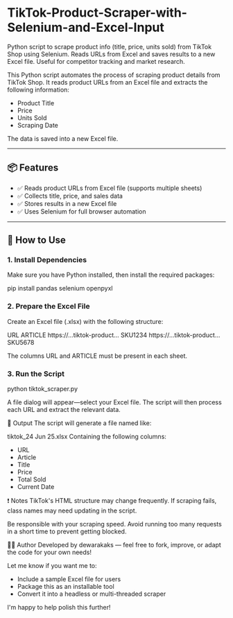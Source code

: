 # TikTok-Product-Scraper-with-Selenium-and-Excel-Input
Python script to scrape product info (title, price, units sold) from TikTok Shop using Selenium. Reads URLs from Excel and saves results to a new Excel file. Useful for competitor tracking and market research.

This Python script automates the process of scraping product details from TikTok Shop. It reads product URLs from an Excel file and extracts the following information:

- Product Title
- Price
- Units Sold
- Scraping Date

The data is saved into a new Excel file.

---

## 📦 Features

- ✅ Reads product URLs from Excel file (supports multiple sheets)
- ✅ Collects title, price, and sales data
- ✅ Stores results in a new Excel file
- ✅ Uses Selenium for full browser automation

---

## 🚀 How to Use

### 1. **Install Dependencies**

Make sure you have Python installed, then install the required packages:

pip install pandas selenium openpyxl

### 2. **Prepare the Excel File**
Create an Excel file (.xlsx) with the following structure:

URL	ARTICLE
https://...tiktok-product...	SKU1234
https://...tiktok-product...	SKU5678

The columns URL and ARTICLE must be present in each sheet.

### 3. **Run the Script**

python tiktok_scraper.py

A file dialog will appear—select your Excel file. The script will then process each URL and extract the relevant data.


📝 Output
The script will generate a file named like:

tiktok_24 Jun 25.xlsx
Containing the following columns:

- URL
- Article
- Title
- Price
- Total Sold
- Current Date

❗ Notes
TikTok's HTML structure may change frequently. If scraping fails, class names may need updating in the script.

Be responsible with your scraping speed. Avoid running too many requests in a short time to prevent getting blocked.

🧑‍💻 Author
Developed by dewarakaks — feel free to fork, improve, or adapt the code for your own needs!

Let me know if you want me to:
- Include a sample Excel file for users
- Package this as an installable tool
- Convert it into a headless or multi-threaded scraper

I'm happy to help polish this further!
